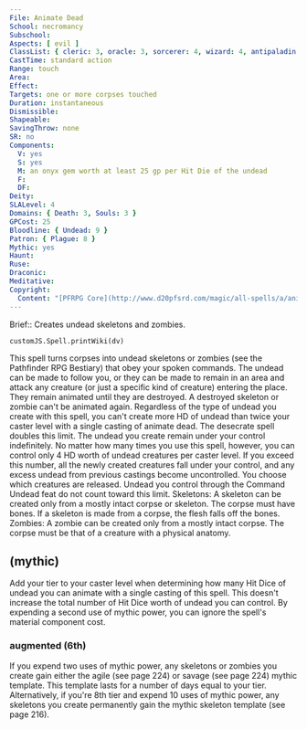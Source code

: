 ```yaml
---
File: Animate Dead
School: necromancy
Subschool: 
Aspects: [ evil ]
ClassList: { cleric: 3, oracle: 3, sorcerer: 4, wizard: 4, antipaladin: 3, shaman: 3, occultist: 3, spiritualist: 3 }
CastTime: standard action
Range: touch
Area: 
Effect: 
Targets: one or more corpses touched
Duration: instantaneous
Dismissible: 
Shapeable: 
SavingThrow: none
SR: no
Components:
  V: yes
  S: yes
  M: an onyx gem worth at least 25 gp per Hit Die of the undead
  F: 
  DF: 
Deity: 
SLALevel: 4
Domains: { Death: 3, Souls: 3 }
GPCost: 25
Bloodline: { Undead: 9 }
Patron: { Plague: 8 }
Mythic: yes
Haunt: 
Ruse: 
Draconic: 
Meditative: 
Copyright:
  Content: "[PFRPG Core](http://www.d20pfsrd.com/magic/all-spells/a/animate-dead)"
---
```

Brief:: Creates undead skeletons and zombies.

```dataviewjs
customJS.Spell.printWiki(dv)
```

This spell turns corpses into undead skeletons or zombies (see the Pathfinder RPG Bestiary) that obey your spoken commands.  The undead can be made to follow you, or they can be made to remain in an area and attack any creature (or just a specific kind of creature) entering the place. They remain animated until they are destroyed. A destroyed skeleton or zombie can't be animated again.  Regardless of the type of undead you create with this spell, you can't create more HD of undead than twice your caster level with a single casting of animate dead. The desecrate spell doubles this limit.  The undead you create remain under your control indefinitely.  No matter how many times you use this spell, however, you can control only 4 HD worth of undead creatures per caster level. If you exceed this number, all the newly created creatures fall under your control, and any excess undead from previous castings become uncontrolled. You choose which creatures are released. Undead you control through the Command Undead feat do not count toward this limit.  Skeletons: A skeleton can be created only from a mostly intact corpse or skeleton. The corpse must have bones. If a skeleton is made from a corpse, the flesh falls off the bones.  Zombies: A zombie can be created only from a mostly intact corpse.  The corpse must be that of a creature with a physical anatomy.


## (mythic)

Add your tier to your caster level when determining how many Hit Dice of undead you can animate with a single casting of this spell. This doesn't increase the total number of Hit Dice worth of undead you can control. By expending a second use of mythic power, you can ignore the spell's material component cost.


### augmented (6th)

If you expend two uses of mythic power, any skeletons or zombies you create gain either the agile (see page 224) or savage (see page 224) mythic template. This template lasts for a number of days equal to your tier. Alternatively, if you're 8th tier and expend 10 uses of mythic power, any skeletons you create permanently gain the mythic skeleton template (see page 216).
